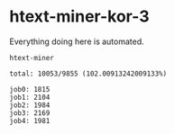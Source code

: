 # htext-miner-kor-3

Everything doing here is automated.

```
htext-miner

total: 10053/9855 (102.00913242009133%)

job0: 1815
job1: 2104
job2: 1984
job3: 2169
job4: 1981
```